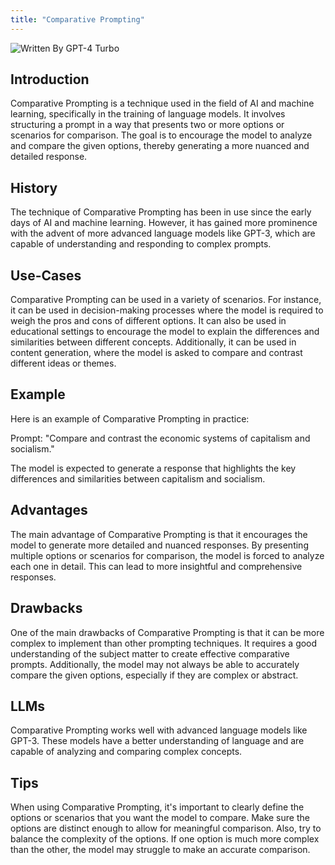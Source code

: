 ```yaml
---
title: "Comparative Prompting"
---
```


![Written By GPT-4 Turbo](https://img.shields.io/badge/Written%20By-GPT--4%20Turbo-5A5A5A?style=for-the-badge&logo=openai&logoColor=white)

## Introduction

Comparative Prompting is a technique used in the field of AI and machine learning, specifically in the training of language models. It involves structuring a prompt in a way that presents two or more options or scenarios for comparison. The goal is to encourage the model to analyze and compare the given options, thereby generating a more nuanced and detailed response.

## History

The technique of Comparative Prompting has been in use since the early days of AI and machine learning. However, it has gained more prominence with the advent of more advanced language models like GPT-3, which are capable of understanding and responding to complex prompts.

## Use-Cases

Comparative Prompting can be used in a variety of scenarios. For instance, it can be used in decision-making processes where the model is required to weigh the pros and cons of different options. It can also be used in educational settings to encourage the model to explain the differences and similarities between different concepts. Additionally, it can be used in content generation, where the model is asked to compare and contrast different ideas or themes.

## Example

Here is an example of Comparative Prompting in practice:

Prompt: "Compare and contrast the economic systems of capitalism and socialism."

The model is expected to generate a response that highlights the key differences and similarities between capitalism and socialism.

## Advantages

The main advantage of Comparative Prompting is that it encourages the model to generate more detailed and nuanced responses. By presenting multiple options or scenarios for comparison, the model is forced to analyze each one in detail. This can lead to more insightful and comprehensive responses.

## Drawbacks

One of the main drawbacks of Comparative Prompting is that it can be more complex to implement than other prompting techniques. It requires a good understanding of the subject matter to create effective comparative prompts. Additionally, the model may not always be able to accurately compare the given options, especially if they are complex or abstract.

## LLMs

Comparative Prompting works well with advanced language models like GPT-3. These models have a better understanding of language and are capable of analyzing and comparing complex concepts.

## Tips

When using Comparative Prompting, it's important to clearly define the options or scenarios that you want the model to compare. Make sure the options are distinct enough to allow for meaningful comparison. Also, try to balance the complexity of the options. If one option is much more complex than the other, the model may struggle to make an accurate comparison.